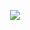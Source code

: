 <p align="center">
<a href="https://discord.gg/bFvSbbY7JH">
<img src="https://api-beta.hckrteam.com/v1/me/test2"
</a>
</p>
